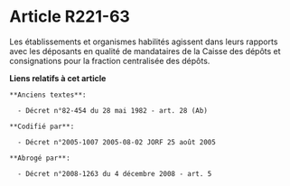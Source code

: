 # Article R221-63

Les établissements et organismes habilités agissent dans leurs rapports avec les déposants en qualité de mandataires de la
Caisse des dépôts et consignations pour la fraction centralisée des dépôts.

**Liens relatifs à cet article**

	**Anciens textes**:

	  - Décret n°82-454 du 28 mai 1982 - art. 28 (Ab)

	**Codifié par**:

	  - Décret n°2005-1007 2005-08-02 JORF 25 août 2005

	**Abrogé par**:

	  - Décret n°2008-1263 du 4 décembre 2008 - art. 5
